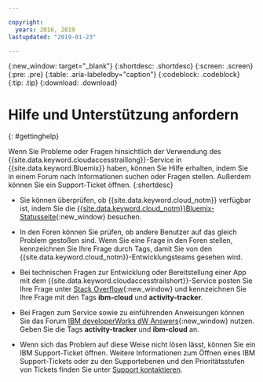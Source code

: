 ```yaml
---

copyright:
  years: 2016, 2019
lastupdated: "2019-01-23"

---
```


{:new_window: target="_blank"}
{:shortdesc: .shortdesc}
{:screen: .screen}
{:pre: .pre}
{:table: .aria-labeledby="caption"}
{:codeblock: .codeblock}
{:tip: .tip}
{:download: .download}


# Hilfe und Unterstützung anfordern
{: #gettinghelp}

Wenn Sie Probleme oder Fragen hinsichtlich der Verwendung des {{site.data.keyword.cloudaccesstraillong}}-Service in {{site.data.keyword.Bluemix}} haben, können Sie Hilfe erhalten, indem Sie in einem Forum nach Informationen suchen oder Fragen stellen. Außerdem können Sie ein Support-Ticket öffnen.
{:shortdesc}

* Sie können überprüfen, ob {{site.data.keyword.cloud_notm}} verfügbar ist, indem Sie die [{{site.data.keyword.cloud_notm}}Bluemix-Statusseite](https://developer.ibm.com/bluemix/support/#status){:new_window} besuchen.

* In den Foren können Sie prüfen, ob andere Benutzer auf das gleich Problem gestoßen sind. Wenn Sie eine Frage in den Foren stellen, kennzeichnen Sie Ihre Frage durch Tags, damit Sie von den {{site.data.keyword.cloud_notm}}-Entwicklungsteams gesehen wird.
<!--Insert the appropriate Stack Overflow tag for your service for <service_keyword> in URL and text below:  -->
  * Bei technischen Fragen zur Entwicklung oder Bereitstellung einer App mit dem {{site.data.keyword.cloudaccesstrailshort}}-Service posten Sie Ihre Frage unter [Stack Overflow](http://stackoverflow.com/search?q=activity-tracker+ibm-bluemix){:new_window} und kennzeichnen Sie Ihre Frage mit den Tags **ibm-cloud** und **activity-tracker**.
<!--Insert the appropriate dW Answers tag for your service for <service_keyword> in URL below:  -->
  * Bei Fragen zum Service sowie zu einführenden Anweisungen können Sie das Forum [IBM developerWorks dW Answers](https://developer.ibm.com/answers/topics/activity-tracker/?smartspace=bluemix){:new_window} nutzen. Geben Sie die Tags **activity-tracker** und **ibm-cloud** an.

* Wenn sich das Problem auf diese Weise nicht lösen lässt, können Sie ein IBM Support-Ticket öffnen. Weitere Informationen zum Öffnen eines IBM Support-Tickets oder zu den Supportebenen und den Prioritätsstufen von Tickets finden Sie unter [Support kontaktieren](/docs/get-support/howtogetsupport.html#getting-customer-support).

